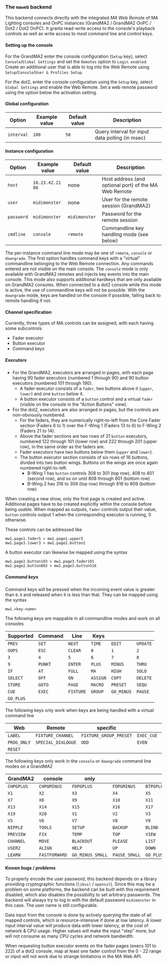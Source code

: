 ### The `maweb` backend

This backend connects directly with the integrated *MA Web Remote* of MA Lighting consoles and OnPC
instances (GrandMA2 / GrandMA2 OnPC / Dot2 / Dot2 OnPC).
It grants read-write access to the console's playback controls as well as write access to most command
line and control keys.

#### Setting up the console

For the GrandMA2 enter the console configuration (`Setup` key), select `Console`/`Global Settings` and
set the `Remotes` option to `Login enabled`.
Create an additional user that is able to log into the Web Remote using `Setup`/`Console`/`User & Profiles Setup`.

For the dot2, enter the console configuration using the `Setup` key, select `Global Settings` and enable the
Web Remote. Set a web remote password using the option below the activation setting.

#### Global configuration

| Option	| Example value		| Default value		| Description							|
|---------------|-----------------------|-----------------------|---------------------------------------------------------------|
| `interval`	| `100`			| `50`			| Query interval for input data polling (in msec)		|

#### Instance configuration

| Option	| Example value		| Default value		| Description							|
|---------------|-----------------------|-----------------------|---------------------------------------------------------------|
| `host`	| `10.23.42.21 80`	| none			| Host address (and optional port) of the MA Web Remote		|
| `user`	| `midimonster`		| none			| User for the remote session (GrandMA2)			|
| `password`	| `midimonster`		| `midimonster`		| Password for the remote session				|
| `cmdline`	| `console`		| `remote`		| Commandline key handling mode (see below)			|

The per-instance command line mode may be one of `remote`, `console` or `downgrade`. The first option handles
command keys with a "virtual" commandline belonging to the Web Remote connection. Any commands entered are
not visible on the main console. The `console` mode is only available with GrandMA2 remotes and injects key events
into the main console. This mode also supports additional hardkeys that are only available on GrandMA2 consoles.
When connected to a dot2 console while this mode is active, the use of commandline keys will not be possible.
With the `downgrade` mode, keys are handled on the console if possible, falling back to remote handling if not.

#### Channel specification

Currently, three types of MA controls can be assigned, with each having some subcontrols

* Fader executor
* Button executor
* Command keys

##### Executors

* For the GrandMA2, executors are arranged in pages, with each page having 90 fader executors (numbered 1 through 90)
	and 90 button executors (numbered 101 through 190).
	* A fader executor consists of a `fader`, two buttons above it (`upper`, `lower`) and one `button` below it.
	* A button executor consists of a `button` control and a virtual `fader` (visible on the console in the "Action Buttons" view).
* For the dot2, executors are also arranged in pages, but the controls are non-obviously numbered.
	* For the faders, they are numerically right-to-left from the Core Fader section (Faders 6 to 1) over the F-Wing 1 (Faders 13 to 6) to
	F-Wing 2 (Faders 21 to 14).
	* Above the fader sections are two rows of 21 `button` executors, numbered 122 through 101 (lower row) and 222 through 201 (upper row),
		in the same order as the faders are.
	* Fader executors have two buttons below them (`upper` and `lower`).
	* The button executor section consists of six rows of 16 buttons, divided into two button wings. Buttons on the wings
		are once again numbered right-to-left.
		* B-Wing 1 has `button` controls 308 to 301 (top row), 408 to 401 (second row), and so on until 808 through 801 (bottom row)
		* B-Wing 2 has 316 to 309 (top row) through 816 to 809 (bottom row)

When creating a new show, only the first page is created and active. Additional pages have to be created explicitly within
the console before being usable. When mapped as outputs, `fader` controls output their value, `button` controls output 1 when the corresponding
executor is running, 0 otherwise.

These controls can be addressed like

```
mw1.page1.fader5 > mw1.page1.upper5
mw1.page3.lower3 > mw1.page2.button2
```

A button executor can likewise be mapped using the syntax

```
mw1.page2.button103 > mw1.page3.fader101
mw1.page2.button803 > mw1.page3.button516
```

##### Command keys

Command keys will be pressed when the incoming event value is greater than `0.9` and released when it is less than that.
They can be mapped using the syntax

```
mw1.<key-name>
```

The following keys are mappable in all commandline modes and work on all consoles

| Supported	| Command	| Line		| Keys		|		|		|
|---------------|---------------|---------------|---------------|---------------|---------------|
| `PREV`	| `SET`		| `NEXT`	| `TIME`	| `EDIT`	| `UPDATE`	|
| `OOPS`	| `ESC`		| `CLEAR`	| `0`		| `1`		| `2`		|
| `3`		| `4`		| `5`		| `6`		| `7`		| `8`		|
| `9`		| `PUNKT`	| `ENTER`	| `PLUS`	| `MINUS`	| `THRU`	|
| `IF`		| `AT`		| `FULL`	| `MA`		| `HIGH`	| `SOLO`	|
| `SELECT`	| `OFF`		| `ON`		| `ASSIGN`	| `COPY`	| `DELETE`	|
| `STORE`	| `GOTO`	| `PAGE`	| `MACRO`	| `PRESET`	| `SEQU`	|
| `CUE`		| `EXEC`	| `FIXTURE`	| `GROUP`	| `GO_MINUS`	| `PAUSE`	|
| `GO_PLUS`	|		|		|		|		|		|

The following keys only work when keys are being handled with a virtual command line

| Web		| Remote		| specific			|		|			|
|---------------|-----------------------|-------------------------------|---------------|-----------------------|
| `LABEL`	|`FIXTURE_CHANNEL`	| `FIXTURE_GROUP_PRESET`	| `EXEC_CUE`	| `STORE_UPDATE`	|
| `PROG_ONLY`	| `SPECIAL_DIALOGUE`	| `ODD`				| `EVEN`	| `WINGS`		|
| `RESET`	|			|				|		|			|

The following keys only work in the `console` or `downgrade` command line modes on a GrandMA2

| GrandMA2	| console	| only		|		|		|		|
|---------------|---------------|---------------|---------------|---------------|---------------|
| `CHPGPLUS`	| `CHPGMINUS`	| `FDPGPLUS`	| `FDPGMINUS`	| `BTPGPLUS`	| `BTPGMINUS`	|
| `X1`		| `X2`		| `X3`		| `X4`		| `X5`		| `X6`		|
| `X7`		| `X8`		| `X9`		| `X10`		| `X11`		| `X12`		|
| `X13`		| `X14`		| `X15`		| `X16`		| `X17`		| `X18`		|
| `X19`		| `X20`		| `V1`		| `V2`		| `V3`		| `V4`		|
| `V5`		| `V6`		| `V7`		| `V8`		| `V9`		| `V10`		|
| `NIPPLE`	| `TOOLS`	| `SETUP`	| `BACKUP`	| `BLIND`	| `FREEZE`	|
| `PREVIEW`	| `FIX`		| `TEMP`	| `TOP`		| `VIEW`	| `EFFECT`	|
| `CHANNEL`	| `MOVE`	| `BLACKOUT`	| `PLEASE`	| `LIST`	| `USER1`	|
| `USER2`	| `ALIGN`	| `HELP`	| `UP`		| `DOWN`	| `FASTREVERSE`	|
| `LEARN`	| `FASTFORWARD`	| `GO_MINUS_SMALL` | `PAUSE_SMALL` | `GO_PLUS_SMALL` |		|

#### Known bugs / problems

To properly encode the user password, this backend depends on a library providing cryptographic functions (`libssl` / `openssl`).
Since this may be a problem on some platforms, the backend can be built with this requirement disabled, which also disables the possibility
to set arbitrary passwords. The backend will always try to log in with the default password `midimonster` in this case. The user name is still
configurable.

Data input from the console is done by actively querying the state of all mapped controls, which is resource-intensive if done
at low latency. A lower input interval value will produce data with lower latency, at the cost of network & CPU usage.
Higher values will make the input "step" more, but will not consume as many CPU cycles and network bandwidth.

When requesting button executor events on the fader pages (execs 101 to 222) of a dot2 console, map at least one fader control from the 0 - 22 range
or input will not work due to strange limitations in the MA Web API.

